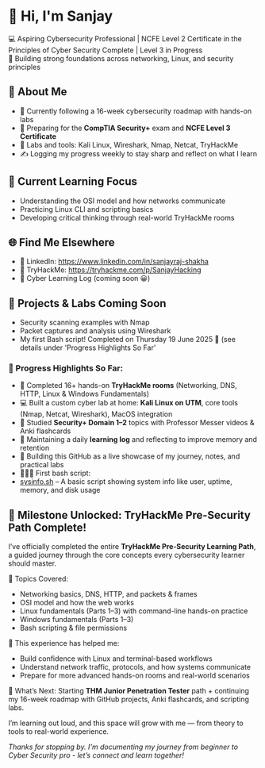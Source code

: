# 👋 Hi, I'm Sanjay

💻 Aspiring Cybersecurity Professional | NCFE Level 2 Certificate in the Principles of Cyber Security Complete | Level 3 in Progress  
🔐 Building strong foundations across networking, Linux, and security principles

## 🚀 About Me
- 📘 Currently following a 16-week cybersecurity roadmap with hands-on labs
- 🎯 Preparing for the **CompTIA Security+** exam and **NCFE Level 3 Certificate**
- 🧰 Labs and tools: Kali Linux, Wireshark, Nmap, Netcat, TryHackMe
- ✍️ Logging my progress weekly to stay sharp and reflect on what I learn

## 🧠 Current Learning Focus
- Understanding the OSI model and how networks communicate  
- Practicing Linux CLI and scripting basics  
- Developing critical thinking through real-world TryHackMe rooms

## 🌐 Find Me Elsewhere
- 💼 LinkedIn: https://www.linkedin.com/in/sanjayraj-shakha
- 🧪 TryHackMe: https://tryhackme.com/p/SanjayHacking
- 📒 Cyber Learning Log (coming soon 😀)

## 🔭 Projects & Labs Coming Soon
- Security scanning examples with Nmap  
- Packet captures and analysis using Wireshark  
- My first Bash script! Completed on Thursday 19 June 2025 🥳 (see details under 'Progress Highlights So Far'

### 🚀 Progress Highlights So Far:
- 🧠 Completed 16+ hands-on **TryHackMe rooms** (Networking, DNS, HTTP, Linux & Windows Fundamentals)
- 💻 Built a custom cyber lab at home: **Kali Linux on UTM**, core tools (Nmap, Netcat, Wireshark), MacOS integration
- 📘 Studied **Security+ Domain 1–2** topics with Professor Messer videos & Anki flashcards
- 📝 Maintaining a daily **learning log** and reflecting to improve memory and retention
- 🌱 Building this GitHub as a live showcase of my journey, notes, and practical labs
- 👨🏽‍🎓 First bash script:
- [sysinfo.sh](https://github.com/Sanjay-Hacking/Sanjay-Hacking/blob/main/scripts/sysinfo.sh) – A basic script showing system info like user, uptime, memory, and disk usage

## 🏁 Milestone Unlocked: TryHackMe Pre-Security Path Complete!

I’ve officially completed the entire **TryHackMe Pre-Security Learning Path**, a guided journey through the core concepts every cybersecurity learner should master.

🧩 Topics Covered:
- Networking basics, DNS, HTTP, and packets & frames
- OSI model and how the web works
- Linux fundamentals (Parts 1–3) with command-line hands-on practice
- Windows fundamentals (Parts 1–3)
- Bash scripting & file permissions

🧠 This experience has helped me:
- Build confidence with Linux and terminal-based workflows
- Understand network traffic, protocols, and how systems communicate
- Prepare for more advanced hands-on rooms and real-world scenarios

📍 What’s Next: Starting **THM Junior Penetration Tester** path + continuing my 16-week roadmap with GitHub projects, Anki flashcards, and scripting labs.

  I’m learning out loud, and this space will grow with me — from theory to tools to real-world experience.

*Thanks for stopping by. I'm documenting my journey from beginner to Cyber Security pro - let’s connect and learn together!*

